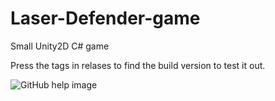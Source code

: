 # Laser-Defender-game
Small Unity2D C# game

Press the tags in relases to find the build version to test it out.

![GitHub help image](https://user-images.githubusercontent.com/62335235/122197406-d0512480-cea0-11eb-93d6-a3506e72b2dc.png)
